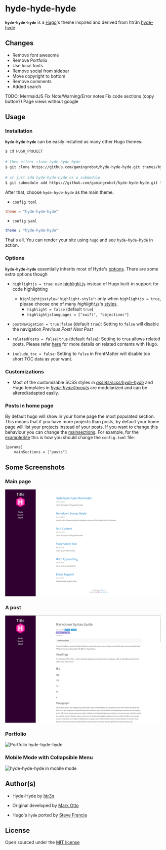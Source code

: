 # hyde-hyde-hyde

__`hyde-hyde-hyde`__ is a [Hugo](https://gohugo.io)'s theme inspired and derived from htr3n [hyde-hyde](https://github.com/htr3n/hyde-hyde)

## Changes

- Remove font awesome
- Remove Portfolio
- Use local fonts
- Remove social from sidebar
- Move copyright to bottom
- Remove comments
- Added search

TODO:
MermaidJS
Fix Note/Warning/Error notes
Fix code sections (copy button?)
Page views without google

## Usage

### Installation

__`hyde-hyde-hyde`__ can be easily installed as many other Hugo themes:

```sh
$ cd HUGO_PROJECT

# then either clone hyde-hyde-hyde
$ git clone https://github.com/gamingrobot/hyde-hyde-hyde.git themes/hyde-hyde-hyde

# or just add hyde-hyde-hyde as a submodule
$ git submodule add https://github.com/gamingrobot/hyde-hyde-hyde.git themes/hyde-hyde-hyde
```

After that, choose `hyde-hyde-hyde` as the main theme.

* `config.toml` 

```toml
theme = "hyde-hyde-hyde"
```

* `config.yaml`

```yaml
theme : "hyde-hyde-hyde"
```

That's all. You can render your site using `hugo` and see `hyde-hyde-hyde` in action.

### Options

__`hyde-hyde-hyde`__ essentially inherits most of Hyde's [options](https://github.com/spf13/hyde#options). There are some extra options though

* `highlightjs = true`: use [highlight.js](https://highlightjs.org) instead of Hugo built-in support for code highlighting

  * `highlightjsstyle="highlight-style"`: only when `highlightjs = true`, please choose one of many _highlight.js_'s [styles](https://highlightjs.org/static/demo).
    * `highlight = false`  (default `true`)
    * `highlightjslanguages = ["swift", "objectivec"]` 

* `postNavigation = true|false` (default `true`): Setting to `false` will disable the navigation _Previous Post_/ _Next Post_

* `relatedPosts = false|true` (default `false`): Setting to `true` allows related posts. Please refer [here](https://gohugo.io/content-management/related) for more details on related contents with Hugo.

*  `include_toc = false`: Setting to `false` in FrontMatter will disable too short TOC data as your want. 

### Customizations

* Most of the customizable SCSS styles in [_assets/scss/hyde-hyde_](assets/scss/hyde-hyde) and Hugo templates in [_hyde-hyde/layouts_](layouts) are modularized and can be altered/adapted easily.

### Posts in home page
By default hugo will show in your home page the most populated section.
This means that if you have more projects than posts, by default your home page will list your projects instead of your posts.
If you want to change this behaviour you can change the [mainsections](https://gohugo.io/functions/where/#mainsections).
For example, for the [exampleSite](https://github.com/htr3n/hyde-hyde-hyde/tree/master/exampleSite) this is how you should change the `config.toml` file:
```
[params]
    mainSections = ["posts"]
```

## Some Screenshots

### Main page

![hyde-hyde-hyde main screen](images/main.png)

### A post

![A post in hyde-hyde-hyde](images/post.png)

### Portfolio

![Portfolio hyde-hyde-hyde](images/portfolio.png)



### Mobile Mode with Collapsible Menu

<img src='images/mobile.png' alt='hyde-hyde-hyde in mobile mode' width='60%'>

## Author(s)

* Hyde-Hyde by [htr3n](https://github.com/htr3n)

* Original developed by [Mark Otto](https://github.com/mdo)

* Hugo's `hyde` ported by [Steve Francia](https://github.com/spf13)

## License

Open sourced under the [MIT license](LICENSE.md)
